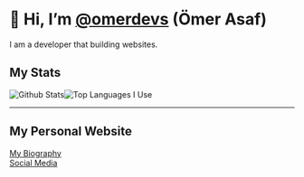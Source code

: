 # 👋 Hi, I’m [@omerdevs](https://github.com/omerdevs) (Ömer Asaf)
I am a developer that building websites.

## My Stats
<div style="display: flex;align-items: start;justify-content: start">
  <img alt="Github Stats" src="https://github-readme-stats.vercel.app/api?username=omerdevs&show_icons=true&theme=transparent">
  <img alt="Top Languages I Use" src="https://github-readme-stats.vercel.app/api/top-langs/?username=omerdevs&layout=donut&hide_progress=true&theme=transparent">
</div>

---

## My Personal Website
[My Biography](https://omerdevs.social/about-me)<br/>
[Social Media](https://omerdevs.social/login)
